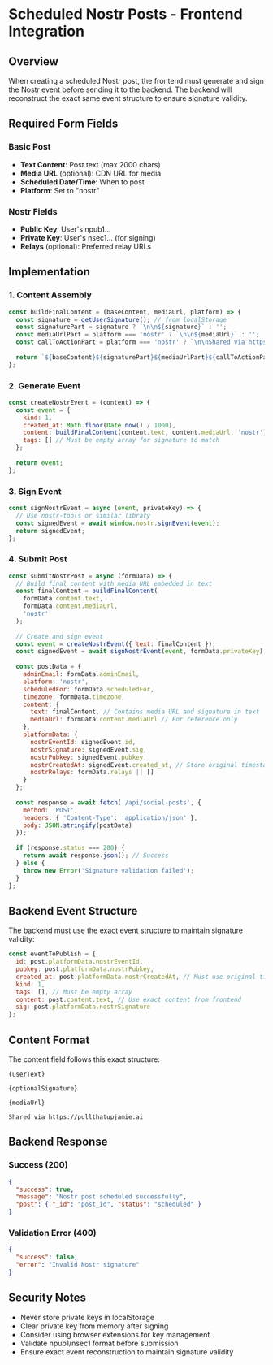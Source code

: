 # Scheduled Nostr Posts - Frontend Integration

## Overview
When creating a scheduled Nostr post, the frontend must generate and sign the Nostr event before sending it to the backend. The backend will reconstruct the exact same event structure to ensure signature validity.

## Required Form Fields

### Basic Post
- **Text Content**: Post text (max 2000 chars)
- **Media URL** (optional): CDN URL for media
- **Scheduled Date/Time**: When to post
- **Platform**: Set to "nostr"

### Nostr Fields
- **Public Key**: User's npub1...
- **Private Key**: User's nsec1... (for signing)
- **Relays** (optional): Preferred relay URLs

## Implementation

### 1. Content Assembly
```javascript
const buildFinalContent = (baseContent, mediaUrl, platform) => {
  const signature = getUserSignature(); // from localStorage
  const signaturePart = signature ? `\n\n${signature}` : '';
  const mediaUrlPart = platform === 'nostr' ? `\n\n${mediaUrl}` : '';
  const callToActionPart = platform === 'nostr' ? `\n\nShared via https://pullthatupjamie.ai` : '';
  
  return `${baseContent}${signaturePart}${mediaUrlPart}${callToActionPart}`;
};
```

### 2. Generate Event
```javascript
const createNostrEvent = (content) => {
  const event = {
    kind: 1,
    created_at: Math.floor(Date.now() / 1000),
    content: buildFinalContent(content.text, content.mediaUrl, 'nostr'),
    tags: [] // Must be empty array for signature to match
  };
  
  return event;
};
```

### 3. Sign Event
```javascript
const signNostrEvent = async (event, privateKey) => {
  // Use nostr-tools or similar library
  const signedEvent = await window.nostr.signEvent(event);
  return signedEvent;
};
```

### 4. Submit Post
```javascript
const submitNostrPost = async (formData) => {
  // Build final content with media URL embedded in text
  const finalContent = buildFinalContent(
    formData.content.text,
    formData.content.mediaUrl,
    'nostr'
  );
  
  // Create and sign event
  const event = createNostrEvent({ text: finalContent });
  const signedEvent = await signNostrEvent(event, formData.privateKey);
  
  const postData = {
    adminEmail: formData.adminEmail,
    platform: 'nostr',
    scheduledFor: formData.scheduledFor,
    timezone: formData.timezone,
    content: {
      text: finalContent, // Contains media URL and signature in text
      mediaUrl: formData.content.mediaUrl // For reference only
    },
    platformData: {
      nostrEventId: signedEvent.id,
      nostrSignature: signedEvent.sig,
      nostrPubkey: signedEvent.pubkey,
      nostrCreatedAt: signedEvent.created_at, // Store original timestamp
      nostrRelays: formData.relays || []
    }
  };
  
  const response = await fetch('/api/social-posts', {
    method: 'POST',
    headers: { 'Content-Type': 'application/json' },
    body: JSON.stringify(postData)
  });
  
  if (response.status === 200) {
    return await response.json(); // Success
  } else {
    throw new Error('Signature validation failed');
  }
};
```

## Backend Event Structure
The backend must use the exact event structure to maintain signature validity:

```javascript
const eventToPublish = {
  id: post.platformData.nostrEventId,
  pubkey: post.platformData.nostrPubkey,
  created_at: post.platformData.nostrCreatedAt, // Must use original timestamp
  kind: 1,
  tags: [], // Must be empty array
  content: post.content.text, // Use exact content from frontend
  sig: post.platformData.nostrSignature
};
```

## Content Format
The content field follows this exact structure:
```
{userText}

{optionalSignature}

{mediaUrl}

Shared via https://pullthatupjamie.ai
```

## Backend Response

### Success (200)
```json
{
  "success": true,
  "message": "Nostr post scheduled successfully",
  "post": { "_id": "post_id", "status": "scheduled" }
}
```

### Validation Error (400)
```json
{
  "success": false,
  "error": "Invalid Nostr signature"
}
```

## Security Notes
- Never store private keys in localStorage
- Clear private key from memory after signing
- Consider using browser extensions for key management
- Validate npub1/nsec1 format before submission
- Ensure exact event reconstruction to maintain signature validity